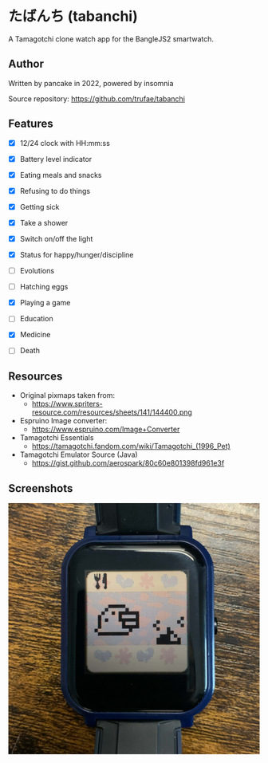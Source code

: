 たばんち (tabanchi)
===================

A Tamagotchi clone watch app for the BangleJS2 smartwatch.

Author
------

Written by pancake in 2022, powered by insomnia

Source repository: https://github.com/trufae/tabanchi

Features
--------

* [x] 12/24 clock with HH:mm:ss
* [x] Battery level indicator
* [x] Eating meals and snacks
* [x] Refusing to do things
* [x] Getting sick
* [x] Take a shower
* [x] Switch on/off the light
* [x] Status for happy/hunger/discipline
* [ ] Evolutions
* [ ] Hatching eggs
* [x] Playing a game
* [ ] Education
* [x] Medicine
* [ ] Death


Resources
---------

* Original pixmaps taken from:
  - https://www.spriters-resource.com/resources/sheets/141/144400.png
* Espruino Image converter:
  - https://www.espruino.com/Image+Converter
* Tamagotchi Essentials
  - https://tamagotchi.fandom.com/wiki/Tamagotchi_(1996_Pet)
* Tamagotchi Emulator Source (Java)
  - https://gist.github.com/aerospark/80c60e801398fd961e3f

Screenshots
-----------
![tama on bangle](screenshot.jpg)

